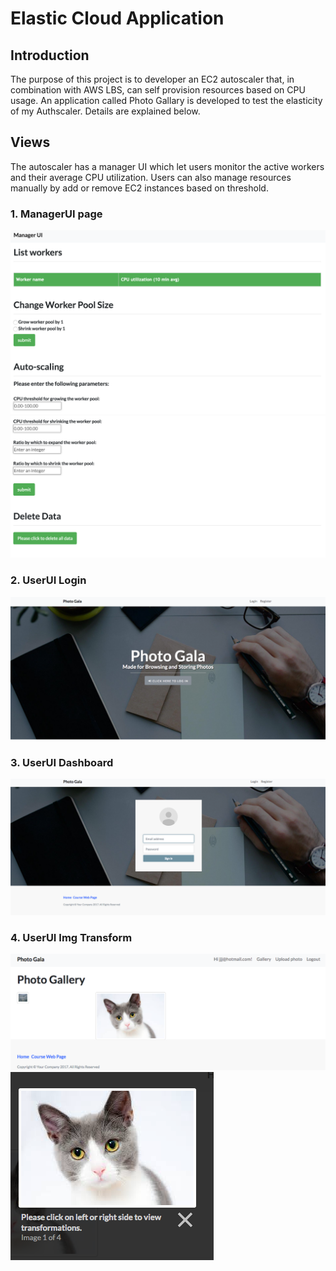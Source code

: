 # Elastic Cloud Application

## Introduction
The purpose of this project is to developer an EC2 autoscaler that, in combination with AWS LBS, can self provision resources based on CPU usage. 
An application called Photo Gallary is developed to test the elasticity of my Authscaler. Details are explained below.

## Views
The autoscaler has a manager UI which let users monitor the active workers and their average CPU utilization. Users can also manage resources manually by add or remove EC2 instances based on threshold. 
### 1. ManagerUI page
![alt text](screenshots/Img1.png "Screenshot of User Interface")
![alt text](screenshots/Img2.png "Screenshot of User Interface")

### 2. UserUI Login
![alt text](screenshots/Img3.png "Screenshot of User Interface")
### 3. UserUI Dashboard
![alt text](screenshots/Img4.png "Screenshot of User Interface")
### 4. UserUI Img Transform
![alt text](screenshots/Img5.png "Screenshot of User Interface")
![alt text](screenshots/Img6.png "Screenshot of User Interface")
